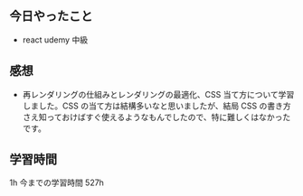 ## 今日やったこと

- react udemy 中級

## 感想

- 再レンダリングの仕組みとレンダリングの最適化、CSS 当て方について学習しました。CSS の当て方は結構多いなと思いましたが、結局 CSS の書き方さえ知っておけばすぐ使えるようなもんでしたので、特に難しくはなかったです。

## 学習時間

1h
今までの学習時間 527h
